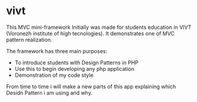 # vivt
<p>This MVC mini-framework Initially was made for students education in VIVT (Voronezh institute of high tecnologies).
It demonstrates one of MVC pattern realization. </p>
The framework has three main purposes: 
<ul>
    <li>To introduce students with Design Patterns in PHP</li>
    <li>Use this to begin developing any php application</li>
    <li>Demonstration of my code style</li>
</ul>
<p>From time to time i will make a new parts of this app explaining which Desidn Pattern i am using and why.</p>
